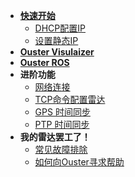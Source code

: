- [**快速开始**](start.md)
    - [DHCP配置IP](DHCP.md)
    - [设置静态IP](staticIP.md)
- [**Ouster Visulaizer**](OusterViz.md)
- [**Ouster ROS**](OusterROS.md)
- **进阶功能**
    - [网络连接](Network.md)
    - [TCP命令配置雷达](tcpCommand.md)
    - [GPS 时间同步](syncGPS.md)
    - [PTP 时间同步](syncPTP.md)
- **我的雷达罢工了！**
    - [常见故障排除](Troubleshooting.md)
    - [如何向Ouster寻求帮助](helpOuster.md)
